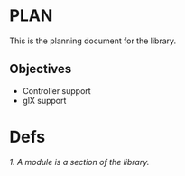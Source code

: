 # PLAN

This is the planning document for the library.

## Objectives

- Controller support
- glX support

# Defs
_1. A module is a section of the library._
